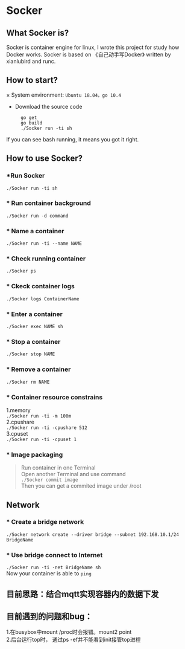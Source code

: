 # Socker  
## What Socker is?  
  Socker is container engine for linux, I wrote this project for study how Docker works. Socker is based on 《自己动手写Docker》 written by xianlubird and runc.
## How to start?
× System environment: 
  `Ubuntu 18.04，go 10.4`
* Download the source code   
  ```
	go get
	go build
	./Socker run -ti sh
  ```
If you can see bash running, it means you got it right.

## How to use Socker?  
### *Run Socker   
```
./Socker run -ti sh
```
### * Run container background  
`./Socker run -d command`  
### * Name a container  
`./Socker run -ti --name NAME`  
### * Check running container  
`./Socker ps`  
### * Ckeck container logs  
`./Socker logs ContainerName`  
### * Enter a container    
`./Socker exec NAME sh`  
### * Stop a container   
`./Socker stop NAME`  
### * Remove a container   
`./Socker rm NAME`  

### * Container resource constrains
1.memory  
`./Socker run -ti -m 100m`  
2.cpushare  
`./Socker run -ti -cpushare 512`  
3.cpuset   
`./Socker run -ti -cpuset 1`  
### * Image packaging  
>Run container in one Terminal  
>Open another Terminal and use command  
`./Socker commit image`  
>Then you can get a commited image under /root  

## Network  
### * Create a bridge network  
`./Socker network create --driver bridge --subnet 192.168.10.1/24 BridgeName`  
### * Use bridge  connect to Internet  
`./Socker run -ti -net BridgeName sh`  
Now your container is able to `ping`   


## 目前思路：结合mqtt实现容器内的数据下发  
## 目前遇到的问题和bug：  
  1.在busybox中mount /proc时会报错。mount2 point  
  2.后台运行top时， 通过ps -ef并不能看到init接管top进程  
